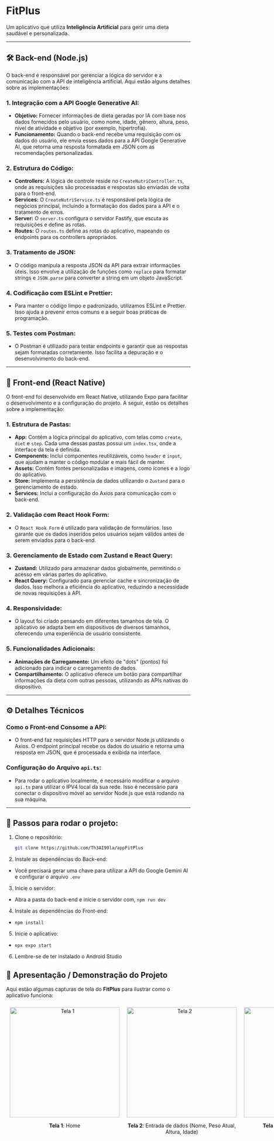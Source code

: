 # FitPlus

Um aplicativo que utiliza **Inteligência Artificial** para gerir uma dieta saudável e personalizada.

---

## 🛠️ Back-end (Node.js)

O back-end é responsável por gerenciar a lógica do servidor e a comunicação com a API de inteligência artificial. Aqui estão alguns detalhes sobre as implementações:

### 1. **Integração com a API Google Generative AI:**

   - **Objetivo:** Fornecer informações de dieta geradas por IA com base nos dados fornecidos pelo usuário, como nome, idade, gênero, altura, peso, nível de atividade e objetivo (por exemplo, hipertrofia).
   - **Funcionamento:** Quando o back-end recebe uma requisição com os dados do usuário, ele envia esses dados para a API Google Generative AI, que retorna uma resposta formatada em JSON com as recomendações personalizadas.

### 2. **Estrutura do Código:**

   - **Controllers:** A lógica de controle reside no `CreateNutriController.ts`, onde as requisições são processadas e respostas são enviadas de volta para o front-end.
   - **Services:** O `CreateNutriService.ts` é responsável pela lógica de negócios principal, incluindo a formatação dos dados para a API e o tratamento de erros.
   - **Server:** O `server.ts` configura o servidor Fastify, que escuta as requisições e define as rotas.
   - **Routes:** O `routes.ts` define as rotas do aplicativo, mapeando os endpoints para os controllers apropriados.

### 3. **Tratamento de JSON:**

   - O código manipula a resposta JSON da API para extrair informações úteis. Isso envolve a utilização de funções como `replace` para formatar strings e `JSON.parse` para converter a string em um objeto JavaScript.

### 4. **Codificação com ESLint e Prettier:**

   - Para manter o código limpo e padronizado, utilizamos ESLint e Prettier. Isso ajuda a prevenir erros comuns e a seguir boas práticas de programação.

### 5. **Testes com Postman:**

   - O Postman é utilizado para testar endpoints e garantir que as respostas sejam formatadas corretamente. Isso facilita a depuração e o desenvolvimento do back-end.

---

## 📱 Front-end (React Native)

O front-end foi desenvolvido em React Native, utilizando Expo para facilitar o desenvolvimento e a configuração do projeto. A seguir, estão os detalhes sobre a implementação:

### 1. **Estrutura de Pastas:**

   - **App:** Contém a lógica principal do aplicativo, com telas como `create`, `diet` e `step`. Cada uma dessas pastas possui um `index.tsx`, onde a interface da tela é definida.
   - **Components:** Inclui componentes reutilizáveis, como `header` e `input`, que ajudam a manter o código modular e mais fácil de manter.
   - **Assets:** Contém fontes personalizadas e imagens, como ícones e a logo do aplicativo.
   - **Store:** Implementa a persistência de dados utilizando o `Zustand` para o gerenciamento de estado.
   - **Services:** Inclui a configuração do Axios para comunicação com o back-end.

### 2. **Validação com React Hook Form:**

   - O `React Hook Form` é utilizado para validação de formulários. Isso garante que os dados inseridos pelos usuários sejam válidos antes de serem enviados para o back-end.

### 3. **Gerenciamento de Estado com Zustand e React Query:**

   - **Zustand:** Utilizado para armazenar dados globalmente, permitindo o acesso em várias partes do aplicativo.
   - **React Query:** Configurado para gerenciar cache e sincronização de dados. Isso melhora a eficiência do aplicativo, reduzindo a necessidade de novas requisições à API.

### 4. **Responsividade:**

   - O layout foi criado pensando em diferentes tamanhos de tela. O aplicativo se adapta bem em dispositivos de diversos tamanhos, oferecendo uma experiência de usuário consistente.

### 5. **Funcionalidades Adicionais:**

   - **Animações de Carregamento:** Um efeito de "dots" (pontos) foi adicionado para indicar o carregamento de dados.
   - **Compartilhamento:** O aplicativo oferece um botão para compartilhar informações da dieta com outras pessoas, utilizando as APIs nativas do dispositivo.

---

## ⚙️ Detalhes Técnicos

### Como o Front-end Consome a API:

- O front-end faz requisições HTTP para o servidor Node.js utilizando o Axios. O endpoint principal recebe os dados do usuário e retorna uma resposta em JSON, que é processada e exibida na interface.

### Configuração do Arquivo `api.ts`:

- Para rodar o aplicativo localmente, é necessário modificar o arquivo `api.ts` para utilizar o IPV4 local da sua rede. Isso é necessário para conectar o dispositivo móvel ao servidor Node.js que está rodando na sua máquina.

---

## 🚀 Passos para rodar o projeto:

1. Clone o repositório:
   ```bash
   git clone https://github.com/Th3AI99la/appFitPlus

2. Instale as dependências do Back-end:
 - Você precisará gerar uma chave para utilizar a API do Google Gemini AI e configurar o arquivo `.env`

3. Inicie o servidor:

- Abra a pasta do back-end e inicie o servidor com, `npm run dev`

4. Instale as dependências do Front-end:
- `npm install`

5. Inicie o aplicativo:
- `npx expo start`

6. Lembre-se de ter instalado o Android Studio



## 📸 Apresentação / Demonstração do Projeto

Aqui estão algumas capturas de tela do **FitPlus** para ilustrar como o aplicativo funciona:

<div style="display: flex; justify-content: space-around;">

  <div style="text-align: center; margin: 10px;">
    <img src="images/1.png" alt="Tela 1" width="300">
    <p><b>Tela 1</b>: Home </p>
  </div>

  <div style="text-align: center; margin: 10px;">
    <img src="images/2.png" alt="Tela 2" width="300">
    <p><b>Tela 2</b>: Entrada de dados (Nome, Peso Atual, Altura, Idade)</p>
  </div>

  <div style="text-align: center; margin: 10px;">
    <img src="images/3.png" alt="Tela 3" width="300">
    <p><b>Tela 3</b>: Forçando as exceções</p>
  </div>


  <div style="text-align: center; margin: 10px;">
    <img src="images/4.png" alt="Tela 4" width="300">
    <p><b>Tela 4</b>: Forçando outra exceção </p>
  </div>


  <div style="text-align: center; margin: 10px;">
    <img src="images/5.png" alt="Tela 5" width="300">
    <p><b>Tela 5</b>: Informações Inseridas </p>
  </div>

  <div style="text-align: center; margin: 10px;">
    <img src="images/6.png" alt="Tela 6" width="300">
    <p><b>Tela 6</b>: Entrada de dados (Gênero, Nível Atual, Meta de Treino) </p>
  </div>


   <div style="text-align: center; margin: 10px;">
    <img src="images/7.png" alt="Tela 7" width="300">
    <p><b>Tela 7</b>: Opções de Nível de atividade Física</p>
  </div>


   <div style="text-align: center; margin: 10px;">
    <img src="images/8.png" alt="Tela 8" width="300">
    <p><b>Tela 8</b>: Opções de Nível de meta de Treino </p>
  </div>

   <div style="text-align: center; margin: 10px;">
    <img src="images/9.png" alt="Tela 9" width="300">
    <p><b>Tela 9</b>: Entrada de dados (Gênero, Nivel Atual, Meta de Treino) </p>
  </div>

   <div style="text-align: center; margin: 10px;">
    <img src="images/10.png" alt="Tela 10" width="300">
    <p><b>Tela 10</b>: Tela de Loading</p>
  </div>

   <div style="text-align: center; margin: 10px;">
    <img src="images/11.png" alt="Tela 11" width="300">
    <p><b>Tela 11</b>: Tela de Loading </p>
  </div>
  
  <div style="text-align: center; margin: 10px;">
    <img src="images/12.png" alt="Tela 12" width="300">
    <p><b>Tela 12</b>: Dieta Gerada </p>
  </div>

   <div style="text-align: center; margin: 10px;">
    <img src="images/13.png" alt="Tela 13" width="300">
    <p><b>Tela 13</b>: Opção de "Gerar nova Dieta" </p>
  </div>

   <div style="text-align: center; margin: 10px;">
    <img src="images/14.png" alt="Tela 14" width="300">
    <p><b>Tela 14</b>: Opção de Compartilhar Dieta </p>
  </div>

  

  
  

</div>




